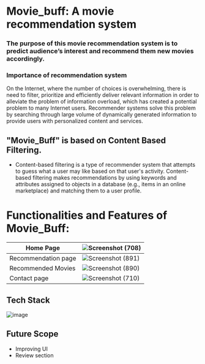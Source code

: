 # Movie_buff: A movie recommendation system
   ### The purpose of this movie recommendation system is to predict audience’s interest and recommend them new movies accordingly.
### Importance of recommendation system
 On the Internet, where the number of choices is overwhelming, there is need to filter, prioritize and efficiently deliver relevant information in order to alleviate the problem of information overload, which has created a potential problem to many Internet users. Recommender systems solve this problem by searching through large volume of dynamically generated information to provide users with personalized content and services.
 
 
 ## "Movie_Buff" is based on Content Based Filtering. 
 - Content-based filtering is a type of recommender system that attempts to guess what a user may like based on that user's activity. Content-based filtering makes     recommendations by using keywords and attributes assigned to objects in a database (e.g., items in an online marketplace) and matching them to a user profile.
 # Functionalities and Features of Movie_Buff:
 
 |Home Page |![Screenshot (708)](https://user-images.githubusercontent.com/93571457/190518595-130f83e7-4b2f-47f0-a32a-0cc3de11b547.png) | 
|-----------| ------------- | 
| Recommendation page| ![Screenshot (891)](https://user-images.githubusercontent.com/93571457/196580232-e08845a7-8e61-4923-933e-a02996f0acca.png) | 
| Recommended Movies| ![Screenshot (890)](https://user-images.githubusercontent.com/93571457/196580030-8ed0f9d9-bc30-4144-b73d-9db4eb858eef.png) |
|Contact page | ![Screenshot (710)](https://user-images.githubusercontent.com/93571457/190518832-3940893f-64cd-460d-8d22-7e6af27c5963.png) | 

## Tech Stack
![image](https://user-images.githubusercontent.com/93571457/185930583-e92c061d-3bf5-45d1-b083-da144d9a139f.png)

## Future Scope
- Improving UI 
- Review section 

